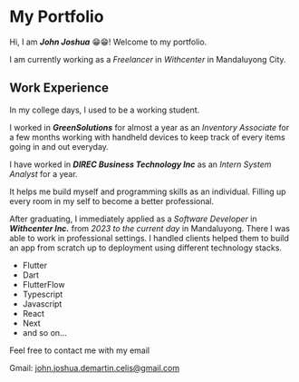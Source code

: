 # My Portfolio

Hi, I am ***John Joshua*** 😁😁! Welcome to my portfolio. 

I am currently working as a _Freelancer_ in *Withcenter* in Mandaluyong City.

## Work Experience
In my college days, I used to be a working student. 

I worked in ***GreenSolutions*** for almost a year as an *Inventory Associate* for a few months working with handheld devices to keep track of every items going in and out everyday. 

I have worked in ***DIREC Business Technology Inc*** as an *Intern System Analyst* for a year. 

It helps me build myself and programming skills as an individual. Filling up every room in my self to become a better professional.

After graduating, I immediately applied as a *Software Developer* in ***Withcenter Inc.*** from *2023 to the current day* in Mandaluyong. There I was able to work in professional settings. I handled clients helped them to build an app from scratch up to deployment using different technology stacks.

- Flutter
- Dart
- FlutterFlow
- Typescript
- Javascript
- React
- Next
- and so on...

Feel free to contact me with my email

Gmail: john.joshua.demartin.celis@gmail.com
